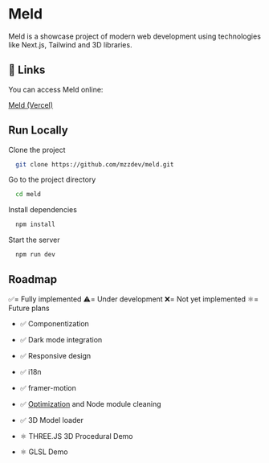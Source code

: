 # Meld

Meld is a showcase project of modern web development using technologies like Next.js, Tailwind and 3D libraries.


## 🔗 Links

You can access Meld online:

[Meld (Vercel)](https://meld-mu.vercel.app/)


## Run Locally

Clone the project

```bash
  git clone https://github.com/mzzdev/meld.git
```

Go to the project directory

```bash
  cd meld
```

Install dependencies

```bash
  npm install
```

Start the server

```bash
  npm run dev
```

## Roadmap

✅= Fully implemented
⚠️= Under development
❌= Not yet implemented
⚛️= Future plans

- ✅ Componentization

- ✅ Dark mode integration

- ✅ Responsive design

- ✅ i18n

- ✅ framer-motion

- ✅ [Optimization](https://nextjs.org/docs/app/building-your-application/optimizing) and Node module cleaning

- ✅ 3D Model loader

- ⚛️ THREE.JS 3D Procedural Demo

- ⚛️ GLSL Demo
